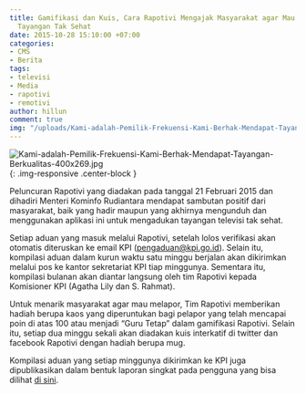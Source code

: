 ```yaml
---
title: Gamifikasi dan Kuis, Cara Rapotivi Mengajak Masyarakat agar Mau Melaporkan
  Tayangan Tak Sehat
date: 2015-10-28 15:10:00 +07:00
categories:
- CMS
- Berita
tags:
- televisi
- Media
- rapotivi
- remotivi
author: hillun
comment: true
img: "/uploads/Kami-adalah-Pemilik-Frekuensi-Kami-Berhak-Mendapat-Tayangan-Berkualitas-400x269.jpg"
---
```


![Kami-adalah-Pemilik-Frekuensi-Kami-Berhak-Mendapat-Tayangan-Berkualitas-400x269.jpg](/uploads/Kami-adalah-Pemilik-Frekuensi-Kami-Berhak-Mendapat-Tayangan-Berkualitas-400x269.jpg){: .img-responsive .center-block }

Peluncuran Rapotivi yang diadakan pada tanggal 21 Februari 2015 dan dihadiri Menteri Kominfo Rudiantara mendapat sambutan positif dari masyarakat, baik yang hadir maupun yang akhirnya mengunduh dan menggunakan aplikasi ini untuk mengadukan tayangan televisi tak sehat.

Setiap aduan yang masuk melalui Rapotivi, setelah lolos verifikasi akan otomatis diteruskan ke email KPI (pengaduan@kpi.go.id). Selain itu, kompilasi aduan dalam kurun waktu satu minggu berjalan akan dikirimkan melalui pos ke kantor sekretariat KPI tiap minggunya. Sementara itu, kompilasi bulanan akan diantar langsung oleh tim Rapotivi kepada Komisioner KPI (Agatha Lily dan S. Rahmat).

Untuk menarik masyarakat agar mau melapor, Tim Rapotivi memberikan hadiah berupa kaos yang diperuntukan bagi pelapor yang telah mencapai poin di atas 100 atau menjadi “Guru Tetap” dalam gamifikasi Rapotivi. Selain itu, setiap dua minggu sekali akan diadakan kuis interkatif di twitter dan facebook Rapotivi dengan hadiah berupa mug.

Kompilasi aduan yang setiap minggunya dikirimkan ke KPI juga dipublikasikan dalam bentuk laporan singkat pada pengguna yang bisa dilihat [di sini](http://rapotivi.org/index.php?r=home/kabar&id=20).